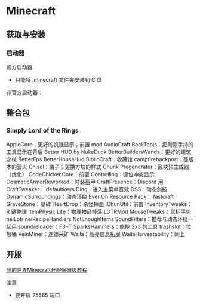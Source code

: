 # Minecraft


## 获取与安装
### 启动器
官方启动器
* 只能将 .minecraft 文件夹安装到 C 盘

非官方启动器：

## 整合包
### Simply Lord of the Rings
AppleCore：更好的饥饿显示；前置 mod
AudioCraft
BackTools：把刚刚手持的工具显示在背后
Better HUD by NukeDuck
BetterBuildersWands：更好的建筑之杖
BetterFps
BetterHouseHud
BiblioCraft：收藏馆
campfirebackport：高版本的营火
Chisel：凿子；更换方块的样式
Chunk Pregenerator：区块预生成器（优化）
CodeChickenCore：前置
Controlling：键位冲突显示
CosmeticArmorReworked：时装盔甲
CraftPresence：Discord 用
CraftTweaker：
defaultkeys
Ding：进入主菜单音效
DSS：动态剑技
DynamicSurroundings：动态环绕
Ever On Resource Pack：
fastcraft
GraveStone：墓碑
HeartDrop：杀怪掉血
iChunUtil：前置
InventoryTweaks：R 键整理
ItemPhysic Lite：物理物品掉落
LOTRMod
MouseTweaks：鼠标手势
neiLotr
neiRecipeHandlers
NotEnoughItems
SoundFilters：推荐与动态环绕一起用
soundreloader：F3+T
SparksHammers：能挖 3x3 的工具
trashslot：垃圾桶
VeinMiner：连锁采矿
Waila：高亮信息拓展
WailaHarvestability：同上

## 开服
[我的世界Minecraft开服保姆级教程](https://zhuanlan.zhihu.com/p/335079845)

注意
* 要开启 25565 端口
